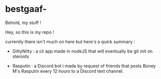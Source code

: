 # bestgaaf-
Behold, my stuff ! 

Hey, so this is my repo ! 

currently there isn't much on here but here's a quick summary : 

- GittyNitty : a cli app made in nodeJS that will eventually be git init on steroids 

- Rasputin : a Discord bot i made by request of friends that posts Boney M's Rasputin every 12 hours to a Discord text channel. 
